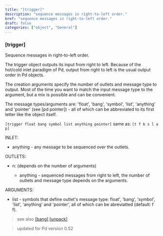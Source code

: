 ```yaml
---
title: "[trigger]"
description: "sequence messages in right-to-left order."
bref: "sequence messages in right-to-left order."
draft: false
categories: ["object", "General"]
---
```


### [trigger]

Sequence messages in right-to-left order.

The trigger object outputs its input from right to left. Because of the hot/cold inlet paradigm of Pd, output from right to left is the usual output order in Pd objects.

The creation arguments specify the number of outlets and message type to output. Most of the time you want to match the input message type to the argument, but a mix is possible and can be convenient.

The message types/arguments are: 'float', 'bang', 'symbol', 'list', 'anything' and 'pointer' (see [pd pointer]) - all of which can be abbreviated to its first letter like the object itself.

`[trigger float bang symbol list anything pointer]` same as: `[t f b s l a p]` 

INLET:

- anything - any message to be sequenced over the outlets.

OUTLETS:

- n: (depends on the number of arguments)

  - anything - sequenced messages from right to left,  the number of outlets and message type depends on the arguments.

ARGUMENTS:

- list - symbols that define outlet's message type: float',  'bang',  'symbol',  'list',  'anything' and 'pointer',  all of which can be abreviatted (default: f f).
 
> see also [[bang]](../bang) [[unpack]](../unpack)
 
> updated for Pd version 0.52
 
